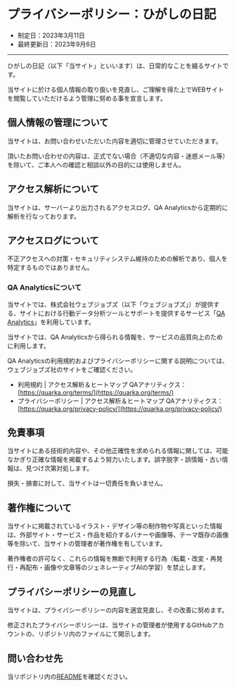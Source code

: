 # プライバシーポリシー：ひがしの日記

- 制定日：2023年3月11日
- 最終更新日：2023年9月6日

---

ひがしの日記（以下「当サイト」といいます）は、日常的なことを綴るサイトです。

当サイトに於ける個人情報の取り扱いを見直し、ご理解を得た上でWEBサイトを閲覧していただけるよう管理に努める事を宣言します。

## 個人情報の管理について
当サイトは、お問い合わせいただいた内容を適切に管理させていただきます。

頂いたお問い合わせの内容は、正式でない場合（不適切な内容・迷惑メール等）を除いて、ご本人への確認と相談以外の目的には使用しません。

## アクセス解析について

当サイトは、サーバーより出力されるアクセスログ、QA Analyticsから定期的に解析を行なっております。

## アクセスログについて

不正アクセスへの対策・セキュリティシステム維持のための解析であり、個人を特定するものではありません。

### QA Analyticsについて

当サイトでは、株式会社ウェブジョブズ（以下「ウェブジョブズ」）が提供する、サイトにおける行動データ分析ツールとサポートを提供するサービス「[QA Analytics](https://quarka.org/)」を利用しています。

当サイトでは、QA Analyticsから得られる情報を、サービスの品質向上のために利用します。

QA Analyticsの利用規約およびプライバシーポリシーに関する説明については、ウェブジョブズ社のサイトをご確認ください。

- 利用規約 | アクセス解析＆ヒートマップ QAアナリティクス：[https://quarka.org/terms/](https://quarka.org/terms/)
- プライバシーポリシー | アクセス解析＆ヒートマップ QAアナリティクス：[https://quarka.org/privacy-policy/](https://quarka.org/privacy-policy/)

## 免責事項

当サイトにある技術的内容や、その他正確性を求められる情報に関しては、可能なかぎり正確な情報を掲載するよう努力いたします。誤字脱字・誤情報・古い情報は、見つけ次第対処します。

損失・損害に対して、当サイトは一切責任を負いません。

## 著作権について

当サイトに掲載されているイラスト・デザイン等の制作物や写真といった情報は、外部サイト・サービス・作品を紹介するバナーや画像等、テーマ既存の画像等を除いて、当サイトの管理者が著作権を有しています。

著作権者の許可なく、これらの情報を無断で利用する行為（転載・改変・再発行・再配布・画像や文章等のジェネレーティブAIの学習）を禁止します。


## プライバシーポリシーの見直し

当サイトは、プライバシーポリシーの内容を適宜見直し、その改善に努めます。

修正されたプライバシーポリシーは、当サイトの管理者が使用するGitHubアカウントの、リポジトリ内のファイルにて開示します。


## 問い合わせ先

当リポジトリ内の[README](https://github.com/east-or-est/02__privacy)を確認ください。
